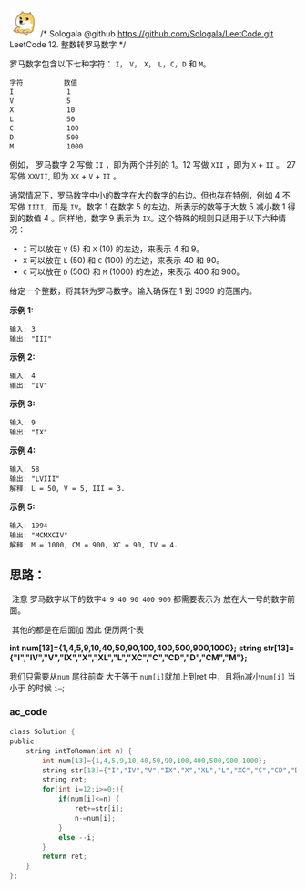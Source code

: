 ![](https://github.com/Sologala/SomeThings/blob/master/face.jpg?raw=true)
/*
    Sologala   @github    https://github.com/Sologala/LeetCode.git
    LeetCode   12. 整数转罗马数字
*/

罗马数字包含以下七种字符： `I`， `V`， `X`， `L`，`C`，`D` 和 `M`。

```
字符          数值
I             1
V             5
X             10
L             50
C             100
D             500
M             1000
```

例如， 罗马数字 2 写做 `II` ，即为两个并列的 1。12 写做 `XII` ，即为 `X` + `II` 。 27 写做  `XXVII`, 即为 `XX` + `V` + `II` 。

通常情况下，罗马数字中小的数字在大的数字的右边。但也存在特例，例如 4 不写做 `IIII`，而是 `IV`。数字 1 在数字 5 的左边，所表示的数等于大数 5 减小数 1 得到的数值 4 。同样地，数字 9 表示为 `IX`。这个特殊的规则只适用于以下六种情况：

- `I` 可以放在 `V` (5) 和 `X` (10) 的左边，来表示 4 和 9。
- `X` 可以放在 `L` (50) 和 `C` (100) 的左边，来表示 40 和 90。 
- `C` 可以放在 `D` (500) 和 `M` (1000) 的左边，来表示 400 和 900。

给定一个整数，将其转为罗马数字。输入确保在 1 到 3999 的范围内。

**示例 1:**

```
输入: 3
输出: "III"
```

**示例 2:**

```
输入: 4
输出: "IV"
```

**示例 3:**

```
输入: 9
输出: "IX"
```

**示例 4:**

```
输入: 58
输出: "LVIII"
解释: L = 50, V = 5, III = 3.
```

**示例 5:**

```
输入: 1994
输出: "MCMXCIV"
解释: M = 1000, CM = 900, XC = 90, IV = 4.
```

## **思路：**

​	注意  罗马数字以下的数字`4 9 40 90 400 900` 都需要表示为 放在大一号的数字前面。

​	其他的都是在后面加 因此 便历两个表

**int num[13]={1,4,5,9,10,40,50,90,100,400,500,900,1000};**
**string str[13]={"I","IV","V","IX","X","XL","L","XC","C","CD","D","CM","M"};**

我们只需要从`num` 尾往前查 大于等于 `num[i]`就加上到ret 中，且将`n`减小`num[i]` 当小于 的时候 `i—`;

  

### **ac_code**

```c
class Solution {
public:
    string intToRoman(int n) {
        int num[13]={1,4,5,9,10,40,50,90,100,400,500,900,1000};
        string str[13]={"I","IV","V","IX","X","XL","L","XC","C","CD","D","CM","M"};
        string ret;
        for(int i=12;i>=0;){
            if(num[i]<=n) {
                ret+=str[i];
                n-=num[i];
            }
            else --i;
        }
        return ret;
    }
};
```